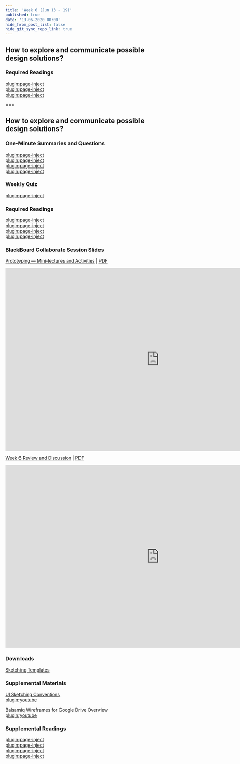 ```yaml
---
title: 'Week 6 (Jun 13 - 19)'
published: true
date: '13-06-2020 00:00'
hide_from_post_list: false
hide_git_sync_repo_link: true
---
```


## How to explore and communicate possible design solutions?

### Required Readings  
[plugin:page-inject](../../weekly-readings/week-06-1?template=partials/embedlycardlinkonly)  
[plugin:page-inject](../../weekly-readings/week-06-2?template=partials/embedlycardlinkonly)  
[plugin:page-inject](../../weekly-readings/week-06-3?template=partials/embedlycardlinkonly)  

===

## **How to explore and communicate possible design solutions?**

### One-Minute Summaries and Questions  
[plugin:page-inject](../../canvaslms-assignments/one-minute-summaries/week-06-1)  
[plugin:page-inject](../../canvaslms-assignments/one-minute-summaries/week-06-2)  
[plugin:page-inject](../../canvaslms-assignments/one-minute-summaries/week-06-3)  
[plugin:page-inject](../../canvaslms-assignments/one-minute-summaries/week-06-4)  

### Weekly Quiz
[plugin:page-inject](../../canvaslms-assignments/weekly-review-quizzes/week-06)  

### Required Readings  
[plugin:page-inject](../../weekly-readings/week-06-1?template=partials/embedlycardlinkonly)  
[plugin:page-inject](../../weekly-readings/week-06-2?template=partials/embedlycardlinkonly)  
[plugin:page-inject](../../weekly-readings/week-06-3?template=partials/embedlycardlinkonly)  
[plugin:page-inject](../../weekly-readings/week-06-4?template=partials/embedlycardlinkonly)  

### BlackBoard Collaborate Session Slides
[Prototyping — Mini-lectures and Activities](https://docs.google.com/presentation/d/e/2PACX-1vTD1T1sBFXCKgUf2qGXhfQCso5ERbskoX8hr76bWZsZ6RM6pkdaMb6IvFHwI-0h-4lz94meHc6avxMX/pub?start=false&loop=false&delayms=3000)  | [PDF](https://canvas.sfu.ca/courses/53207/files/folder/Downloads/Slides%20PDFs/Mini-Lectures%20and%20Activities/Week-06)
<div class="grav-youtube"><iframe src="https://docs.google.com/presentation/d/e/2PACX-1vRgneiIklh45sonaRjsnElMIpgp9y6kjX4PE1xJDXIXQHQsTtGtbWrIdE_d0BOF09sw7UbjUv67sVO1/embed?start=false&loop=false&delayms=3000" frameborder="0" width="960" height="569" allowfullscreen="true" mozallowfullscreen="true" webkitallowfullscreen="true"></iframe></div>

[Week 6 Review and Discussion](https://docs.google.com/presentation/d/e/2PACX-1vTbPvVfqn7_quv4FiJ1JqQP7d0_g0B-Xt9H5fiKpn7EtTTucgfvxnoTjj_sulPv5oRkYu0oG1VNkvqd/pub?start=false&loop=false&delayms=3000)  | [PDF](https://canvas.sfu.ca/courses/53207/files/folder/Downloads/Slides%20PDFs/Review%20and%20Discussion/Week-06)
<div class="grav-youtube"><iframe src="https://docs.google.com/presentation/d/e/2PACX-1vSQT6nrT0MRCVqg4R3qyP_8k1b3unQWjMJDdBcDDZ86is38wB9gC89qHOfexKCevM8KVuylB54CG1yO/embed?start=false&loop=false&delayms=3000" frameborder="0" width="960" height="569" allowfullscreen="true" mozallowfullscreen="true" webkitallowfullscreen="true"></iframe></div>

### Downloads
[Sketching Templates](https://canvas.sfu.ca/courses/53207/files/folder/Downloads/Sketching%20Templates)  

### Supplemental Materials  
[UI Sketching Conventions](https://www.youtube.com/watch?v=MwidSAlbEB8)  
[plugin:youtube](https://www.youtube.com/watch?v=MwidSAlbEB8)

Balsamiq Wireframes for Google Drive Overview   
[plugin:youtube](https://www.youtube.com/watch?v=l_jJMMY_QMQ)

### Supplemental Readings  
[plugin:page-inject](../../ux-techniques-guide/how-to-explore-and-describe-possible-design-solutions/brainstorming)  
[plugin:page-inject](../../ux-techniques-guide/how-to-explore-and-describe-possible-design-solutions/prototyping)  
[plugin:page-inject](../../ux-techniques-guide/how-to-explore-and-describe-possible-design-solutions/scenarios)  
[plugin:page-inject](../../ux-techniques-guide/how-to-explore-and-describe-possible-design-solutions/storyboards)  
